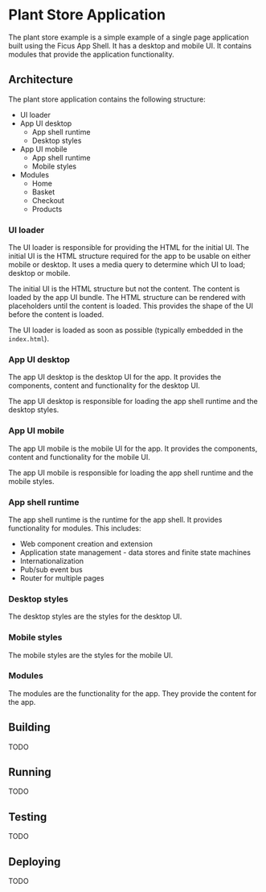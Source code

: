 # Plant Store Application

The plant store example is a simple example of a single page application built using the Ficus App Shell. It has a desktop and mobile UI. It contains modules that provide the application functionality.

## Architecture

The plant store application contains the following structure:

- UI loader
- App UI desktop
  - App shell runtime
  - Desktop styles
- App UI mobile
  - App shell runtime
  - Mobile styles
- Modules
  - Home
  - Basket
  - Checkout
  - Products

### UI loader

The UI loader is responsible for providing the HTML for the initial UI. The initial UI is the HTML structure required for the app to be usable on either mobile or desktop. It uses a media query to determine which UI to load; desktop or mobile.

The initial UI is the HTML structure but not the content. The content is loaded by the app UI bundle. The HTML structure can be rendered with placeholders until the content is loaded. This provides the shape of the UI before the content is loaded.

The UI loader is loaded as soon as possible (typically embedded in the `index.html`).

### App UI desktop

The app UI desktop is the desktop UI for the app. It provides the components, content and functionality for the desktop UI.

The app UI desktop is responsible for loading the app shell runtime and the desktop styles.

### App UI mobile

The app UI mobile is the mobile UI for the app. It provides the components, content and functionality for the mobile UI.

The app UI mobile is responsible for loading the app shell runtime and the mobile styles.

### App shell runtime

The app shell runtime is the runtime for the app shell. It provides functionality for modules. This includes:

- Web component creation and extension
- Application state management - data stores and finite state machines
- Internationalization
- Pub/sub event bus
- Router for multiple pages

### Desktop styles

The desktop styles are the styles for the desktop UI.

### Mobile styles

The mobile styles are the styles for the mobile UI.

### Modules

The modules are the functionality for the app. They provide the content for the app.

## Building

TODO

## Running

TODO

## Testing

TODO

## Deploying

TODO
